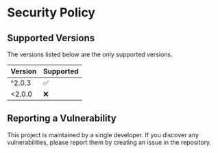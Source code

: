 # Security Policy

## Supported Versions

The versions listed below are the only supported versions.

| Version | Supported          |
| ------- | ------------------ |
| ^2.0.3  | :white_check_mark: |
| <2.0.0  | :x:                |

## Reporting a Vulnerability

This project is maintained by a single developer. If you discover any vulnerabilities, please report them by creating an issue in the repository.
